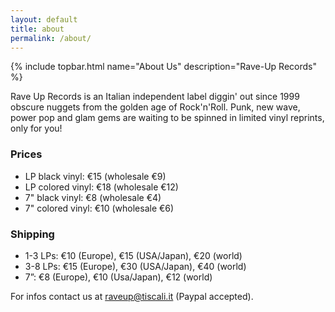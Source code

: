 ```yaml
---
layout: default
title: about
permalink: /about/
---
```

<section class="about" markdown="1">
{% include topbar.html name="About Us" description="Rave-Up Records" %}

Rave Up Records is an Italian independent label diggin' out since 1999 obscure nuggets from the golden age of Rock'n'Roll. Punk, new wave, power pop and glam gems are waiting to be spinned in limited vinyl reprints, only for you! 

### Prices
- LP black vinyl: €15 (wholesale €9)
- LP colored vinyl: €18 (wholesale €12)
- 7" black vinyl: €8 (wholesale €4)
- 7" colored vinyl: €10 (wholesale €6)

### Shipping
- 1-3 LPs: €10 (Europe), €15 (USA/Japan), €20 (world)
- 3-8 LPs: €15 (Europe), €30 (USA/Japan), €40 (world)
- 7”: €8 (Europe), €10 (Usa/Japan), €12 (world)

For infos contact us at [raveup@tiscali.it](mailto:raveup@tiscali.it) (Paypal accepted).
</section>
